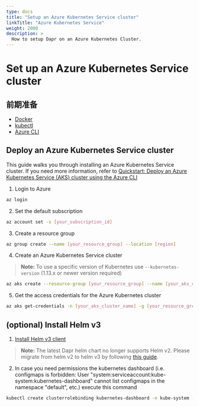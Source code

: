 ```yaml
---
type: docs
title: "Setup an Azure Kubernetes Service cluster"
linkTitle: "Azure Kubernetes Service"
weight: 2000
description: >
  How to setup Dapr on an Azure Kubernetes Cluster.
---
```


# Set up an Azure Kubernetes Service cluster

## 前期准备

- [Docker](https://docs.docker.com/install/)
- [kubectl](https://kubernetes.io/docs/tasks/tools/install-kubectl/)
- [Azure CLI](https://docs.microsoft.com/en-us/cli/azure/install-azure-cli?view=azure-cli-latest)

## Deploy an Azure Kubernetes Service cluster

This guide walks you through installing an Azure Kubernetes Service cluster. If you need more information, refer to [Quickstart: Deploy an Azure Kubernetes Service (AKS) cluster using the Azure CLI](https://docs.microsoft.com/en-us/azure/aks/kubernetes-walkthrough)

1. Login to Azure

```bash
az login
```

2. Set the default subscription

```bash
az account set -s [your_subscription_id]
```

3. Create a resource group

```bash
az group create --name [your_resource_group] --location [region]
```

4. Create an Azure Kubernetes Service cluster

> **Note:** To use a specific version of Kubernetes use `--kubernetes-version` (1.13.x or newer version required)

```bash
az aks create --resource-group [your_resource_group] --name [your_aks_cluster_name] --node-count 2 --enable-addons http_application_routing --generate-ssh-keys
```

5. Get the access credentials for the Azure Kubernetes cluster

```bash
az aks get-credentials -n [your_aks_cluster_name] -g [your_resource_group]
```

## (optional) Install Helm v3

1. [Install Helm v3 client](https://helm.sh/docs/intro/install/)

> **Note:** The latest Dapr helm chart no longer supports Helm v2. Please migrate from helm v2 to helm v3 by following [this guide](https://helm.sh/blog/migrate-from-helm-v2-to-helm-v3/).

2. In case you need permissions  the kubernetes dashboard (i.e. configmaps is forbidden: User "system:serviceaccount:kube-system:kubernetes-dashboard" cannot list configmaps in the namespace "default", etc.) execute this command

```bash
kubectl create clusterrolebinding kubernetes-dashboard -n kube-system --clusterrole=cluster-admin --serviceaccount=kube-system:kubernetes-dashboard
```